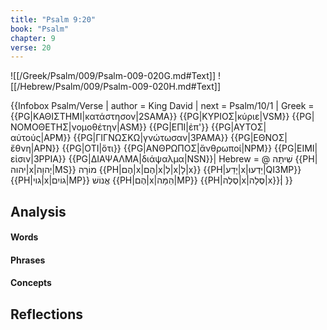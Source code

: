 ```yaml
---
title: "Psalm 9:20"
book: "Psalm"
chapter: 9
verse: 20
---
```

![[/Greek/Psalm/009/Psalm-009-020G.md#Text]]
![[/Hebrew/Psalm/009/Psalm-009-020H.md#Text]]

{{Infobox Psalm/Verse |
  author = King David |
  next = Psalm/10/1 |
  Greek = {{PG|ΚΑΘΙΣΤΗΜΙ|κατάστησον|2SAMA}} {{PG|ΚΥΡΙΟΣ|κύριε|VSM}} {{PG|ΝΟΜΟΘΕΤΗΣ|νομοθέτην|ASM}} {{PG|ΕΠΙ|ἐπ'}} {{PG|ΑΥΤΟΣ|αὐτούς|APM}} {{PG|ΓΙΓΝΩΣΚΩ|γνώτωσαν|3PAMA}} {{PG|ΕΘΝΟΣ|ἔθνη|APN}} {{PG|ΟΤΙ|ὅτι}} {{PG|ΑΝΘΡΩΠΟΣ|ἄνθρωποί|NPM}} {{PG|ΕΙΜΙ|εἰσιν|3PPIA}} {{PG|ΔΙΑΨΑΛΜΑ|διάψαλμα|NSN}}|
  Hebrew = @
שִׁיתָה
{{PH|יהוה|x|יְהוָה|MS}}
מוֹרָה
{{PH|הֶם|x|הֶם|x|לְ|x|לָ|x}} {{PH|יָדַע|x|יֵדְעוּ|QI3MP}} {{PH|גוי|x|גוֹיִם|MP}}
אֱנוֹשׁ
{{PH|הֶם|x|הֵמָּה|MP}} {{PH|סֶלֶה|x|סֶּלָה|x}}׃|
}}

## Analysis

#### Words

#### Phrases

#### Concepts

## Reflections
